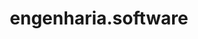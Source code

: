 ---
title: engenharia.software
description: 
nav: true
nav_order: 4
layout: redirects
permalink: /podcast
redirect_to:  https://engenharia.software
---